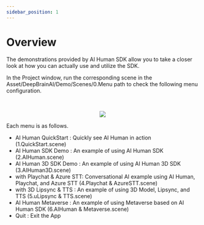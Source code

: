 ```yaml
---
sidebar_position: 1
---
```


# Overview

The demonstrations provided by AI Human SDK allow you to take a closer look at how you can actually use and utilize the SDK.

In the Project window, run the corresponding scene in the Asset/DeepBrainAI/Demo/Scenes/0.Menu path to check the following menu configuration.


<br/>

<p align="center">
<img src="/img/aihuman/unity/demo_menu.png" style={{zoom: "30%"}} />
</p>

Each menu is as follows.

- AI Human QuickStart : Quickly see AI Human in action (1.QuickStart.scene)
- AI Human SDK Demo : An example of using AI Human SDK (2.AIHuman.scene)
- AI Human 3D SDK Demo  : An example of using AI Human 3D SDK (3.AIHuman3D.scene)
- with Playchat & Azure STT: Conversational AI example using AI Human, Playchat, and Azure STT (4.Playchat & AzureSTT.scene)
- with 3D Lipsync & TTS : An example of using 3D Model, Lipsync, and TTS (5.uLipsync & TTS.scene)
- AI Human Metaverse : An example of using Metaverse based on AI Human SDK (6.AIHuman & Metaverse.scene)
- Quit : Exit the App
